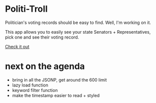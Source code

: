 # Politi-Troll

Politician's voting records should be easy to find. Well, I'm working on it.

This app allows you to easily see your state Senators + Representatives, pick one and see their voting record.

[Check it out](http://pickra.github.io/Political-Troll/)

# next on the agenda
- bring in all the JSONP, get around the 600 limit
- lazy load function
- keyword filter function
- make the timestamp easier to read + styled